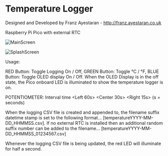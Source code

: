 # Temperature Logger

Designed and Developed by Franz Ayestaran - http://franz.ayestaran.co.uk

Raspberry Pi Pico with external RTC

![MainScreen](https://github.com/Code-Munkeys/TemperatureLogger/assets/1928315/b99f41a5-70cb-4808-b770-5c9e0655f9a0)

![SplashScreen](https://github.com/Code-Munkeys/TemperatureLogger/assets/1928315/f6138f1d-16f4-49f7-910c-7f0d40304b91)

Usage:

RED Button: Toggle Logging On / Off, GREEN Button: Toggle °C / °F, BLUE Button: Toggle OLED display On / Off. When the OLED Display is in the off state, the Pico onboard LED is illuminated to show the temperature logger is on.

POTENTIOMETER: Interval time <Left 60s> <Center 30s> <Right 15s> (s = seconds)

When the logging CSV file is created and appended to, the filename suffix datetime stamp is set to the following format... [temperatureYYYY-MM-DD_HHMMSS.csv]. If no external RTC is installed then an additional random suffix number can be added to the filename... [temperatureYYYY-MM-DD_HHMMSS_01234567.csv]

Whenever the logging CSV file is being updated, the red LED will illuminate for half a second.
